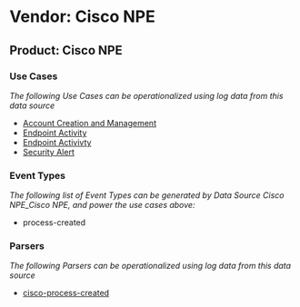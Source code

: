 Vendor: Cisco NPE
=================
Product: Cisco NPE
------------------

### Use Cases

_The following Use Cases can be operationalized using log data from this data source_

* [Account Creation and Management](../UseCases/usecase_account_creation_and_management.md)
* [Endpoint Activity](../UseCases/usecase_endpoint_activity.md)
* [Endpoint Activivty](../UseCases/usecase_endpoint_activivty.md)
* [Security Alert](../UseCases/usecase_security_alert.md)


### Event Types

_The following list of Event Types can be generated by Data Source Cisco NPE_Cisco NPE, and power the use cases above:_

- process-created


### Parsers

_The following Parsers can be operationalized using log data from this data source_

* [cisco-process-created](../Parsers/parserContent_cisco-process-created.md)
